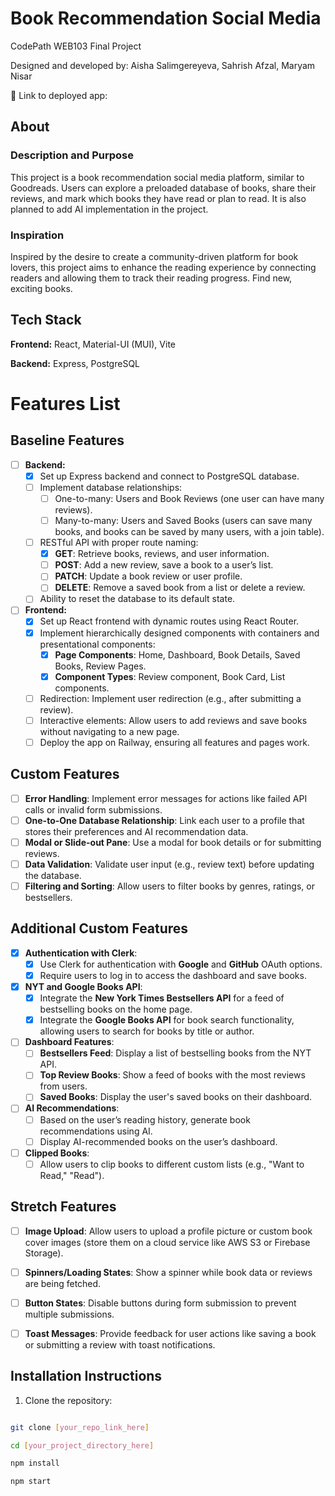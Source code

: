 
# Book Recommendation Social Media

  

CodePath WEB103 Final Project

  

Designed and developed by: Aisha Salimgereyeva, Sahrish Afzal, Maryam Nisar

  

🔗 Link to deployed app:

  

## About

  

### Description and Purpose

  

This project is a book recommendation social media platform, similar to Goodreads. Users can explore a preloaded database of books, share their reviews, and mark which books they have read or plan to read. It is also planned to add AI implementation in the project. 

  

### Inspiration

  

Inspired by the desire to create a community-driven platform for book lovers, this project aims to enhance the reading experience by connecting readers and allowing them to track their reading progress. Find new, exciting books.

  

## Tech Stack

  

**Frontend:** React, Material-UI (MUI), Vite

  

**Backend:** Express, PostgreSQL

  

# Features List

## Baseline Features
- [ ] **Backend:**
  - [x] Set up Express backend and connect to PostgreSQL database.
  - [ ] Implement database relationships:
    - [ ] One-to-many: Users and Book Reviews (one user can have many reviews).
    - [ ] Many-to-many: Users and Saved Books (users can save many books, and books can be saved by many users, with a join table).
  - [ ] RESTful API with proper route naming:
    - [x] **GET**: Retrieve books, reviews, and user information.
    - [ ] **POST**: Add a new review, save a book to a user’s list.
    - [ ] **PATCH**: Update a book review or user profile.
    - [ ] **DELETE**: Remove a saved book from a list or delete a review.
  - [ ] Ability to reset the database to its default state.

- [ ] **Frontend:**
  - [x] Set up React frontend with dynamic routes using React Router.
  - [x] Implement hierarchically designed components with containers and presentational components:
    - [x] **Page Components**: Home, Dashboard, Book Details, Saved Books, Review Pages.
    - [x] **Component Types**: Review component, Book Card, List components.
  - [ ] Redirection: Implement user redirection (e.g., after submitting a review).
  - [ ] Interactive elements: Allow users to add reviews and save books without navigating to a new page.
  - [ ] Deploy the app on Railway, ensuring all features and pages work.

## Custom Features
- [ ] **Error Handling**: Implement error messages for actions like failed API calls or invalid form submissions.
- [ ] **One-to-One Database Relationship**: Link each user to a profile that stores their preferences and AI recommendation data.
- [ ] **Modal or Slide-out Pane**: Use a modal for book details or for submitting reviews.
- [ ] **Data Validation**: Validate user input (e.g., review text) before updating the database.
- [ ] **Filtering and Sorting**: Allow users to filter books by genres, ratings, or bestsellers.

## Additional Custom Features
- [x] **Authentication with Clerk**:
  - [x] Use Clerk for authentication with **Google** and **GitHub** OAuth options.
  - [x] Require users to log in to access the dashboard and save books.

- [x] **NYT and Google Books API**:
  - [x] Integrate the **New York Times Bestsellers API** for a feed of bestselling books on the home page.
  - [x] Integrate the **Google Books API** for book search functionality, allowing users to search for books by title or author.

- [ ] **Dashboard Features**:
  - [ ] **Bestsellers Feed**: Display a list of bestselling books from the NYT API.
  - [ ] **Top Review Books**: Show a feed of books with the most reviews from users.
  - [ ] **Saved Books**: Display the user's saved books on their dashboard.

- [ ] **AI Recommendations**:
  - [ ] Based on the user’s reading history, generate book recommendations using AI.
  - [ ] Display AI-recommended books on the user’s dashboard.

- [ ] **Clipped Books**:
  - [ ] Allow users to clip books to different custom lists (e.g., "Want to Read," "Read").

## Stretch Features
- [ ] **Image Upload**: Allow users to upload a profile picture or custom book cover images (store them on a cloud service like AWS S3 or Firebase Storage).
- [ ] **Spinners/Loading States**: Show a spinner while book data or reviews are being fetched.
- [ ] **Button States**: Disable buttons during form submission to prevent multiple submissions.
- [ ] **Toast Messages**: Provide feedback for user actions like saving a book or submitting a review with toast notifications.

  
## Installation Instructions

  

1. Clone the repository:

```bash

git clone [your_repo_link_here]

cd [your_project_directory_here]

npm install

npm start